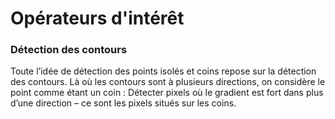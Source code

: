 # Opérateurs d'intérêt

### Détection des contours
Toute l’idée de détection des points isolés et coins repose sur la détection des contours. Là où les contours sont à plusieurs directions, on considère le point comme étant un coin : Détecter pixels où le gradient est fort dans plus d’une direction – ce sont les pixels situés sur les coins.

